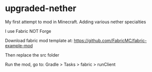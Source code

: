 # upgraded-nether
My first attempt to mod in Minecraft. Adding various nether specialties

I use Fabric NOT Forge

Download fabric mod template at: https://github.com/FabricMC/fabric-example-mod

Then replace the src folder

Run the mod, go to: Gradle > Tasks > fabric > runClient
